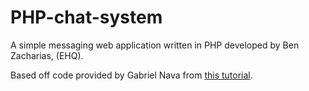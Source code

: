 # PHP-chat-system
A simple messaging web application written in PHP developed by Ben Zacharias, (EHQ).

Based off code provided by Gabriel Nava from [this tutorial](https://code.tutsplus.com/tutorials/how-to-create-a-simple-web-based-chat-application--net-5931).

